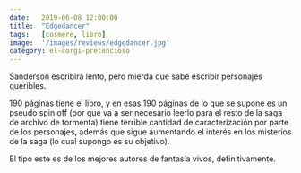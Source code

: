 ```yaml
---
date:   2019-06-08 12:00:00
title:  "Edgedancer"
tags:   [cosmere, libro]
image:  '/images/reviews/edgedancer.jpg'
category: el-corgi-pretencioso
---
```

Sanderson escribirá lento, pero mierda que sabe escribir personajes queribles.

190 páginas tiene el libro, y en esas 190 páginas de lo que se supone es un pseudo spin off (por que va a ser necesario leerlo para el resto de la saga de archivo de tormenta) tiene terrible cantidad de caracterización por parte de los personajes, además que sigue aumentando el interés en los misterios de la saga (lo cual supongo es su objetivo).

El tipo este es de los mejores autores de fantasía vivos, definitivamente.